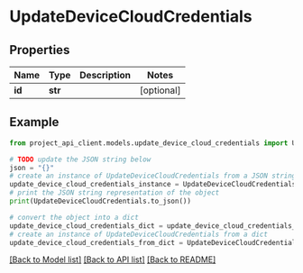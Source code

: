 # UpdateDeviceCloudCredentials


## Properties

Name | Type | Description | Notes
------------ | ------------- | ------------- | -------------
**id** | **str** |  | [optional] 

## Example

```python
from project_api_client.models.update_device_cloud_credentials import UpdateDeviceCloudCredentials

# TODO update the JSON string below
json = "{}"
# create an instance of UpdateDeviceCloudCredentials from a JSON string
update_device_cloud_credentials_instance = UpdateDeviceCloudCredentials.from_json(json)
# print the JSON string representation of the object
print(UpdateDeviceCloudCredentials.to_json())

# convert the object into a dict
update_device_cloud_credentials_dict = update_device_cloud_credentials_instance.to_dict()
# create an instance of UpdateDeviceCloudCredentials from a dict
update_device_cloud_credentials_from_dict = UpdateDeviceCloudCredentials.from_dict(update_device_cloud_credentials_dict)
```
[[Back to Model list]](../README.md#documentation-for-models) [[Back to API list]](../README.md#documentation-for-api-endpoints) [[Back to README]](../README.md)


